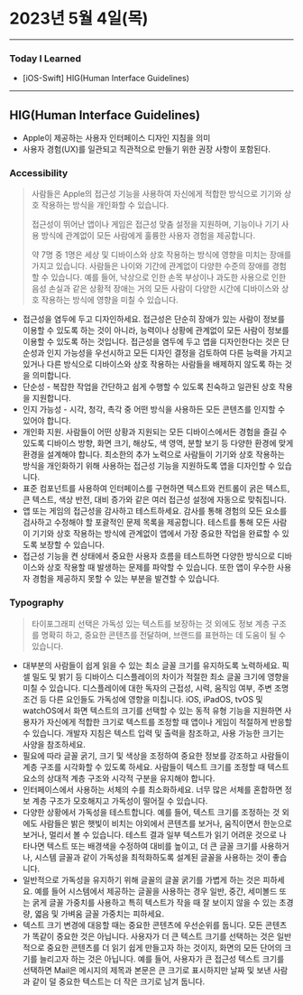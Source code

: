 # 2023년 5월 4일(목)

---

### Today I Learned 

- [iOS-Swift] HIG(Human Interface Guidelines)

---

## HIG(Human Interface Guidelines)

- Apple이 제공하는 사용자 인터페이스 디자인 지침을 의미 
- 사용자 경험(UX)를 일관되고 직관적으로 만들기 위한 권장 사항이 포함된다.

### Accessibility

> 사람들은 Apple의 접근성 기능을 사용하여 자신에게 적합한 방식으로 기기와 상호 작용하는 방식을 개인화할 수 있습니다.
>
> 접근성이 뛰어난 앱이나 게임은 접근성 맞춤 설정을 지원하며, 기능이나 기기 사용 방식에 관계없이 모든 사람에게 훌륭한 사용자 경험을 제공합니다.
>
> 약 7명 중 1명은 세상 및 디바이스와 상호 작용하는 방식에 영향을 미치는 장애를 가지고 있습니다. 사람들은 나이와 기간에 관계없이 다양한 수준의 장애를 경험할 수 있습니다. 예를 들어, 낙상으로 인한 손목 부상이나 과도한 사용으로 인한 음성 손실과 같은 상황적 장애는 거의 모든 사람이 다양한 시간에 디바이스와 상호 작용하는 방식에 영향을 미칠 수 있습니다.

- 접근성을 염두에 두고 디자인하세요. 접근성은 단순히 장애가 있는 사람이 정보를 이용할 수 있도록 하는 것이 아니라, 능력이나 상황에 관계없이 모든 사람이 정보를 이용할 수 있도록 하는 것입니다. 접근성을 염두에 두고 앱을 디자인한다는 것은 단순성과 인지 가능성을 우선시하고 모든 디자인 결정을 검토하여 다른 능력을 가지고 있거나 다른 방식으로 디바이스와 상호 작용하는 사람들을 배제하지 않도록 하는 것을 의미합니다.
- 단순성 - 복잡한 작업을 간단하고 쉽게 수행할 수 있도록 친숙하고 일관된 상호 작용을 지원합니다.
- 인지 가능성 - 시각, 청각, 촉각 중 어떤 방식을 사용하든 모든 콘텐츠를 인지할 수 있어야 합니다.
- 개인화 지원. 사람들이 어떤 상황과 지원되는 모든 디바이스에서든 경험을 즐길 수 있도록 디바이스 방향, 화면 크기, 해상도, 색 영역, 분할 보기 등 다양한 환경에 맞게 환경을 설계해야 합니다. 최소한의 추가 노력으로 사람들이 기기와 상호 작용하는 방식을 개인화하기 위해 사용하는 접근성 기능을 지원하도록 앱을 디자인할 수 있습니다.
- 표준 컴포넌트를 사용하여 인터페이스를 구현하면 텍스트와 컨트롤이 굵은 텍스트, 큰 텍스트, 색상 반전, 대비 증가와 같은 여러 접근성 설정에 자동으로 맞춰집니다.
- 앱 또는 게임의 접근성을 감사하고 테스트하세요. 감사를 통해 경험의 모든 요소를 검사하고 수정해야 할 포괄적인 문제 목록을 제공합니다. 테스트를 통해 모든 사람이 기기와 상호 작용하는 방식에 관계없이 앱에서 가장 중요한 작업을 완료할 수 있도록 보장할 수 있습니다.
- 접근성 기능을 켠 상태에서 중요한 사용자 흐름을 테스트하면 다양한 방식으로 디바이스와 상호 작용할 때 발생하는 문제를 파악할 수 있습니다. 또한 앱이 우수한 사용자 경험을 제공하지 못할 수 있는 부분을 발견할 수 있습니다.

### Typography

> 타이포그래피 선택은 가독성 있는 텍스트를 보장하는 것 외에도 정보 계층 구조를 명확히 하고, 중요한 콘텐츠를 전달하며, 브랜드를 표현하는 데 도움이 될 수 있습니다.

- 대부분의 사람들이 쉽게 읽을 수 있는 최소 글꼴 크기를 유지하도록 노력하세요. 픽셀 밀도 및 밝기 등 디바이스 디스플레이의 차이가 적절한 최소 글꼴 크기에 영향을 미칠 수 있습니다. 디스플레이에 대한 독자의 근접성, 시력, 움직임 여부, 주변 조명 조건 등 다른 요인들도 가독성에 영향을 미칩니다. iOS, iPadOS, tvOS 및 watchOS에서 화면 텍스트의 크기를 선택할 수 있는 동적 유형 기능을 지원하면 사용자가 자신에게 적합한 크기로 텍스트를 조정할 때 앱이나 게임이 적절하게 반응할 수 있습니다. 개발자 지침은 텍스트 입력 및 출력을 참조하고, 사용 가능한 크기는 사양을 참조하세요.
- 필요에 따라 글꼴 굵기, 크기 및 색상을 조정하여 중요한 정보를 강조하고 사람들이 계층 구조를 시각화할 수 있도록 하세요. 사람들이 텍스트 크기를 조정할 때 텍스트 요소의 상대적 계층 구조와 시각적 구분을 유지해야 합니다.
- 인터페이스에서 사용하는 서체의 수를 최소화하세요. 너무 많은 서체를 혼합하면 정보 계층 구조가 모호해지고 가독성이 떨어질 수 있습니다.
- 다양한 상황에서 가독성을 테스트합니다. 예를 들어, 텍스트 크기를 조정하는 것 외에도 사람들은 밝은 햇빛이 비치는 야외에서 콘텐츠를 보거나, 움직이면서 한눈으로 보거나, 멀리서 볼 수 있습니다. 테스트 결과 일부 텍스트가 읽기 어려운 것으로 나타나면 텍스트 또는 배경색을 수정하여 대비를 높이고, 더 큰 글꼴 크기를 사용하거나, 시스템 글꼴과 같이 가독성을 최적화하도록 설계된 글꼴을 사용하는 것이 좋습니다.
- 일반적으로 가독성을 유지하기 위해 글꼴의 글꼴 굵기를 가볍게 하는 것은 피하세요. 예를 들어 시스템에서 제공하는 글꼴을 사용하는 경우 일반, 중간, 세미볼드 또는 굵게 글꼴 가중치를 사용하고 특히 텍스트가 작을 때 잘 보이지 않을 수 있는 초경량, 엷음 및 가벼움 글꼴 가중치는 피하세요.
- 텍스트 크기 변경에 대응할 때는 중요한 콘텐츠에 우선순위를 둡니다. 모든 콘텐츠가 똑같이 중요한 것은 아닙니다. 사용자가 더 큰 텍스트 크기를 선택하는 것은 일반적으로 중요한 콘텐츠를 더 읽기 쉽게 만들고자 하는 것이지, 화면의 모든 단어의 크기를 늘리고자 하는 것은 아닙니다. 예를 들어, 사용자가 큰 접근성 텍스트 크기를 선택하면 Mail은 메시지의 제목과 본문은 큰 크기로 표시하지만 날짜 및 보낸 사람과 같이 덜 중요한 텍스트는 더 작은 크기로 남겨 둡니다.